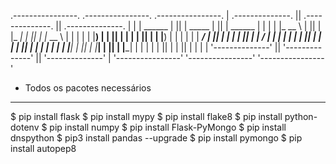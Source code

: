 
 .----------------.  .----------------.  .----------------. 
| .--------------. || .--------------. || .--------------. |
| |   ______     | || |     _____    | || |   ______     | |
| |  |_   __ \   | || |    |_   _|   | || |  |_   __ \   | |
| |    | |__) |  | || |      | |     | || |    | |__) |  | |
| |    |  ___/   | || |      | |     | || |    |  ___/   | |
| |   _| |_      | || |     _| |_    | || |   _| |_      | |
| |  |_____|     | || |    |_____|   | || |  |_____|     | |
| |              | || |              | || |              | |
| '--------------' || '--------------' || '--------------' |
 '----------------'  '----------------'  '----------------' 

-  Todos os pacotes necessários
-------------------------------
$ pip install flask
$ pip install mypy
$ pip install flake8
$ pip install python-dotenv
$ pip install numpy
$ pip install Flask-PyMongo
$ pip install dnspython
$ pip3 install pandas --upgrade
$ pip install pymongo
$ pip install autopep8

















